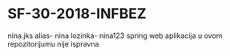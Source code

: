 # SF-30-2018-INFBEZ
nina.jks alias- nina
lozinka- nina123
spring web aplikacija u ovom repozitorijumu nije ispravna
